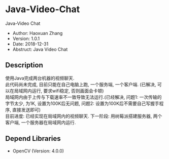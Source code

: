 # Java-Video-Chat
Java-Video Chat
- Author: Haoxuan Zhang
- Version: 1.0.1
- Date: 2018-12-31
- Abstruct: Java Video Chat

## Description
使用Java完成两台机器的视频聊天.</br>
此代码尚未完成, 目前只能在自己电脑上跑, 一个服务端, 一个客户端. (已解决, 可以在局域网内运行, 要求wifi稳定, 否则画面会卡顿)</br>
局域网内由于上传与下载速率不一致导致无法运行.(已经解决, 问题1: 一次传输的字节太少, 为1K, 设置为100K后无问题, 问题2: 设置为100K后不需要自己写握手程序, 直接发送即可)</br>
目前进度: 已经实现在局域网内的视频聊天.
下一阶段: 用树莓派搭建服务器, 两个客户端, 一个服务器在局域网内运行. 

## Depend Libraries
- OpenCV (Version: 4.0.0)
